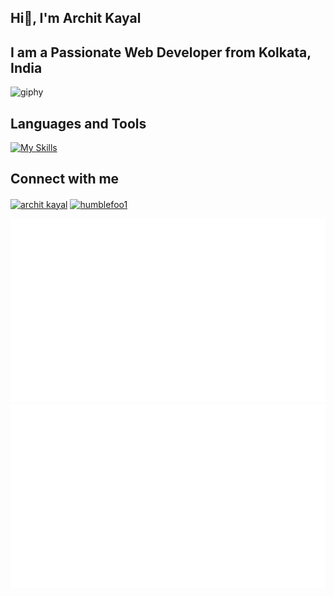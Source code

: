## Hi👋, I'm Archit Kayal

## I am a Passionate Web Developer from Kolkata, India 

![giphy](https://github.com/ArchitKayal/ArchitKayal/assets/59079120/7dbe20bf-4c01-4273-920a-052861f57339)  

## Languages and Tools

[![My Skills](https://skillicons.dev/icons?i=c,cpp,py,html,css,js,react,nodejs,redux,firebase,mongodb,tailwind,vscode,git)](https://skillicons.dev)

## Connect with me

<p align="left">
<a href="https://www.linkedin.com/in/archit-kayal/" target="blank"><img align="center" src="https://raw.githubusercontent.com/rahuldkjain/github-profile-readme-generator/master/src/images/icons/Social/linked-in-alt.svg" alt="archit kayal" height="30" width="40" /></a>
<a href="https://leetcode.com/u/humblefoo1/" target="blank"><img align="center" src="https://raw.githubusercontent.com/rahuldkjain/github-profile-readme-generator/master/src/images/icons/Social/leet-code.svg" alt="humblefoo1" height="30" width="40" /></a>
</p>


![](https://github.com/ArchitKayal/github-stats-transparent/blob/4c36b9fa4736a0dd92870766e21f0b082cffed54/generated/languages.svg)
![](https://github.com/ArchitKayal/github-stats-transparent/blob/4c36b9fa4736a0dd92870766e21f0b082cffed54/generated/overview.svg)
